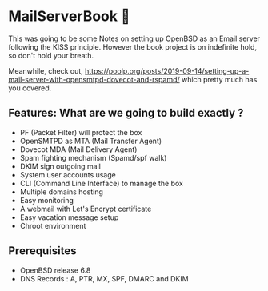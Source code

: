 # MailServerBook 📕

This was going to be some
Notes on setting up OpenBSD as an Email server following the KISS principle.
However the book project is on indefinite hold, so don't hold your breath.

Meanwhile, check out, https://poolp.org/posts/2019-09-14/setting-up-a-mail-server-with-opensmtpd-dovecot-and-rspamd/ which pretty much has you covered.

## Features: What are we going to build exactly ?

- PF (Packet Filter) will protect the box
- OpenSMTPD as MTA (Mail Transfer Agent)
- Dovecot MDA (Mail Delivery Agent)
- Spam fighting mechanism (Spamd/spf walk)
- DKIM sign outgoing mail
- System user accounts usage
- CLI (Command Line Interface) to manage the box
- Multiple domains hosting
- Easy monitoring
- A webmail with Let's Encrypt certificate
- Easy vacation message setup
- Chroot environment

## Prerequisites

- OpenBSD release 6.8
- DNS Records : A, PTR, MX, SPF, DMARC and DKIM
